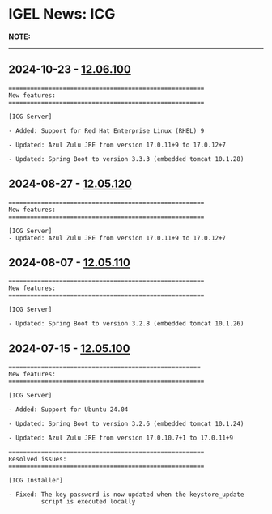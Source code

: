 # IGEL News: ICG

**NOTE:**

----

## 2024-10-23 - [12.06.100](Readme-12.06.100.txt)

```
======================================================
New features:
======================================================

[ICG Server]

- Added: Support for Red Hat Enterprise Linux (RHEL) 9

- Updated: Azul Zulu JRE from version 17.0.11+9 to 17.0.12+7

- Updated: Spring Boot to version 3.3.3 (embedded tomcat 10.1.28)
```

## 2024-08-27 - [12.05.120](Readme-12.05.120.txt)

```
======================================================
New features:
======================================================

[ICG Server]
- Updated: Azul Zulu JRE from version 17.0.11+9 to 17.0.12+7
```

## 2024-08-07 - [12.05.110](Readme-12.05.110.txt)

```
======================================================
New features:
======================================================

[ICG Server]

- Updated: Spring Boot to version 3.2.8 (embedded tomcat 10.1.26)
```

## 2024-07-15 - [12.05.100](Readme-12.05.100.txt)

```
=====================================================
New features:
======================================================

[ICG Server]

- Added: Support for Ubuntu 24.04

- Updated: Spring Boot to version 3.2.6 (embedded tomcat 10.1.24)

- Updated: Azul Zulu JRE from version 17.0.10.7+1 to 17.0.11+9

======================================================
Resolved issues:
======================================================

[ICG Installer]

- Fixed: The key password is now updated when the keystore_update
         script is executed locally
```